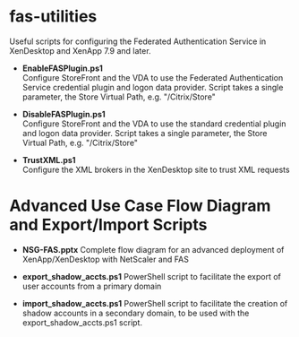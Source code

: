 # fas-utilities
Useful scripts for configuring the Federated Authentication Service in XenDesktop and XenApp 7.9 and later.

* **EnableFASPlugin.ps1**  
  Configure StoreFront and the VDA to use the Federated Authentication Service credential plugin and logon data provider. Script takes a single parameter, the Store Virtual Path, e.g. "/Citrix/Store"  

* **DisableFASPlugin.ps1**  
  Configure StoreFront and the VDA to use the standard credential plugin and logon data provider. Script takes a single parameter, the Store Virtual Path, e.g. "/Citrix/Store"  

* **TrustXML.ps1**  
  Configure the XML brokers in the XenDesktop site to trust XML requests  

# Advanced Use Case Flow Diagram and Export/Import Scripts

* **NSG-FAS.pptx**
  Complete flow diagram for an advanced deployment of XenApp/XenDesktop with NetScaler and FAS
  
* **export_shadow_accts.ps1**
  PowerShell script to facilitate the export of user accounts from a primary domain

* **import_shadow_accts.ps1**
  PowerShell script to facilitate the creation of shadow accounts in a secondary domain, to be used with the export_shadow_accts.ps1 script.
  
